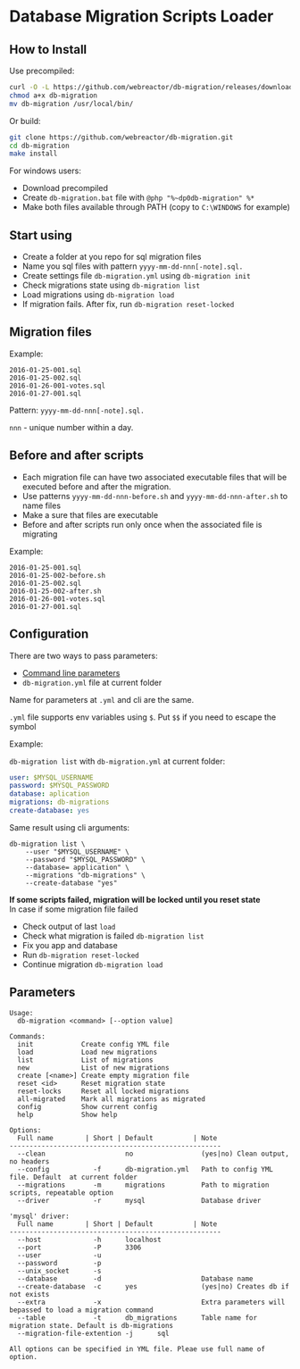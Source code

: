 Database Migration Scripts Loader
========================================

## How to Install

Use precompiled:
```bash
curl -O -L https://github.com/webreactor/db-migration/releases/download/1.1.0/db-migration
chmod a+x db-migration
mv db-migration /usr/local/bin/
```
Or build:
```bash
git clone https://github.com/webreactor/db-migration.git
cd db-migration
make install
```

For windows users:
* Download precompiled
* Create `db-migration.bat` file with `@php "%~dp0db-migration" %*`
* Make both files available through PATH (copy to `C:\WINDOWS` for example)

## Start using
* Create a folder at you repo for sql migration files
* Name you sql files with pattern `yyyy-mm-dd-nnn[-note].sql.`
* Create settings file `db-migration.yml` using `db-migration init`
* Check migrations state using `db-migration list`
* Load migrations using `db-migration load`
* If migration fails. After fix, run `db-migration reset-locked`

## Migration files
Example:
```
2016-01-25-001.sql
2016-01-25-002.sql
2016-01-26-001-votes.sql
2016-01-27-001.sql
```
Pattern: `yyyy-mm-dd-nnn[-note].sql.`

`nnn` - unique number within a day.

## Before and after scripts

* Each migration file can have two associated executable files that will be executed before and after the migration.
* Use patterns `yyyy-mm-dd-nnn-before.sh` and `yyyy-mm-dd-nnn-after.sh` to name files
* Make a sure that files are executable
* Before and after scripts run only once when the associated file is migrating

Example:
```
2016-01-25-001.sql
2016-01-25-002-before.sh
2016-01-25-002.sql
2016-01-25-002-after.sh
2016-01-26-001-votes.sql
2016-01-27-001.sql
```

## Configuration
There are two ways to pass parameters:
* [Command line parameters](#parameters)
* `db-migration.yml` file at current folder

Name for parameters at `.yml` and cli are the same.

`.yml` file supports env variables using `$`. Put `$$` if you need to escape the symbol

Example:

`db-migration list`
with `db-migration.yml` at current folder:
```yml
user: $MYSQL_USERNAME
password: $MYSQL_PASSWORD
database: aplication
migrations: db-migrations
create-database: yes
```

Same result using cli arguments:
```
db-migration list \
    --user "$MYSQL_USERNAME" \
    --password "$MYSQL_PASSWORD" \
    --database= application" \
    --migrations "db-migrations" \
    --create-database "yes"
```

**If some scripts failed, migration will be locked until you reset state**\
In case if some migration file failed
* Check output of last `load`
* Check what migration is failed `db-migration list`
* Fix you app and database
* Run `db-migration reset-locked`
* Continue migration `db-migration load`

## Parameters
```
Usage:
  db-migration <command> [--option value]

Commands:
  init            Create config YML file
  load            Load new migrations
  list            List of migrations
  new             List of new migrations
  create [<name>] Create empty migration file
  reset <id>      Reset migration state
  reset-locks     Reset all locked migrations
  all-migrated    Mark all migrations as migrated
  config          Show current config
  help            Show help

Options:
  Full name        | Short | Default          | Note
-----------------------------------------------------
  --clean                    no                 (yes|no) Clean output, no headers
  --config           -f      db-migration.yml   Path to config YML file. Default  at current folder
  --migrations       -m      migrations         Path to migration scripts, repeatable option
  --driver           -r      mysql              Database driver

'mysql' driver:
  Full name        | Short | Default          | Note
-----------------------------------------------------
  --host             -h      localhost
  --port             -P      3306
  --user             -u
  --password         -p
  --unix_socket      -s
  --database         -d                         Database name
  --create-database  -c      yes                (yes|no) Creates db if not exists
  --extra            -x                         Extra parameters will bepassed to load a migration command
  --table            -t      db_migrations      Table name for migration state. Default is db-migrations
  --migration-file-extention -j      sql

All options can be specified in YML file. Pleae use full name of option.


```
